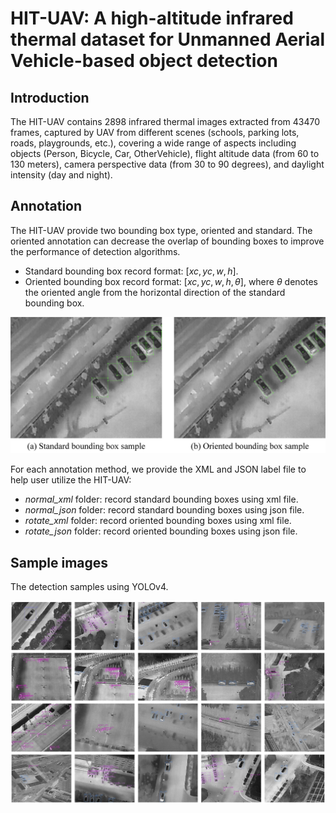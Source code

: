# HIT-UAV: A high-altitude infrared thermal dataset for Unmanned Aerial Vehicle-based object detection
## Introduction
The HIT-UAV contains 2898 infrared thermal images extracted from 43470 frames, captured by UAV from different scenes (schools, parking lots, roads, playgrounds, etc.), covering a wide range of aspects including objects (Person, Bicycle, Car, OtherVehicle), flight altitude data (from 60 to 130 meters), camera perspective data (from 30 to 90 degrees), and daylight intensity (day and night).

## Annotation
The HIT-UAV provide two bounding box type, oriented and standard.
The oriented annotation can decrease the overlap of bounding boxes to improve the performance of detection algorithms.  

- Standard bounding box record format: $[xc, yc, w, h]$.
- Oriented bounding box record format: $[xc, yc, w, h, \theta]$, where $\theta$ denotes the oriented angle from the horizontal direction of the standard bounding box.

<div align=center>
<img src="./0_readme_images/fig_bbox.jpg" width="640">

</div>

For each annotation method, we provide the XML and JSON label file to help user utilize the HIT-UAV:

- *normal_xml* folder: record standard bounding boxes using xml file.
- *normal_json* folder: record standard bounding boxes using json file.
- *rotate_xml* folder: record oriented bounding boxes using xml file.
- *rotate_json* folder: record oriented bounding boxes using json file.

## Sample images

The detection samples using YOLOv4.
<div align=center>
<img src="./0_readme_images/fig_sample_result.jpg" width="750">
</div>


